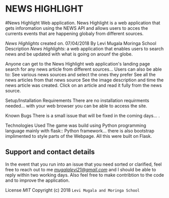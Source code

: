 # NEWS HIGHLIGHT

#News Highlight Web application. News Highlight is a web application that gets inforomation using the NEWS API and allows users to acces the currents events that are happening globaly from different sources.

*News Highlights* created on. 07/04/2018
By Levi Mugala
Moringa School
Description
*News Highlights*: a web application that enables users to search news and be updated with what is going on arounf the globe.

Anyone can get to the News Highlight web application's landing page search for any news article from different sources... Users can also be able to: 
See various news sources and select the ones they prefer
See all the news articles from that news source
See the image description and time the news article was created.
Click on an article and read it fully from the news source.

Setup/Installation Requirements
There are no installation requirments needed... with your web browser you can be able to access the site.

Known Bugs
There is a small issue that will be fixed in the coming days... .

Technologies Used
The game was build using Python programming language mainly with flask:: Python framework... there is also bootstrap implimented to style parts of the Webpage. All this were built on Flask.

## Support and contact details
In the event that you run into an issue that you need sorted or clarified, feel free to reach out to me *mugalalevi21@gmail.com* and I should be able to reply within two working days. Also feel free to make contribtion to the code and to improve the application.

License
*MIT* Copyright (c) 2018 `Levi Mugala and Moringa School`
